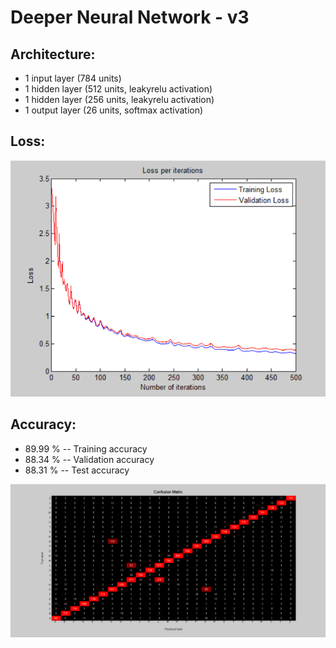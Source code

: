 # Deeper Neural Network - v3

## Architecture:

- 1 input layer (784 units)
- 1 hidden layer (512 units, leakyrelu activation)
- 1 hidden layer (256 units, leakyrelu activation)
- 1 output layer (26 units, softmax activation)

## Loss:

![image](Visualizations/Loss_per_iterations.png)

## Accuracy:

- 89.99 % -- Training accuracy
- 88.34 % -- Validation accuracy
- 88.31 % -- Test accuracy

![image](Visualizations/Confusion_Matrix.png)
